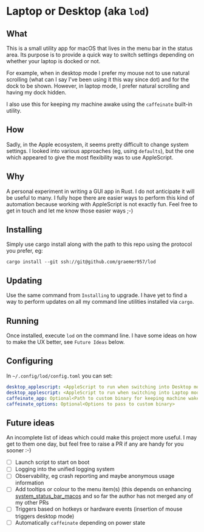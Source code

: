 # Laptop or Desktop (aka `lod`)

## What

This is a small utility app for macOS that lives in the menu bar in the status area. Its purpose is to provide a quick way to switch settings depending on whether your laptop is docked or not.

For example, when in desktop mode I prefer my mouse not to use natural scrolling (what can I say I've been using it this way since dot) and for the dock to be shown. However, in laptop mode, I prefer natural scrolling and having my dock hidden.

I also use this for keeping my machine awake using the `caffeinate` built-in utility.

## How

Sadly, in the Apple ecosystem, it seems pretty difficult to change system settings. I looked into various approaches (eg, using `defaults`), but the one which appeared to give the most flexibility was to use AppleScript.

## Why

A personal experiment in writing a GUI app in Rust. I do not anticipate it will be useful to many. I fully hope there are easier ways to perform this kind of automation because working with AppleScript is not exactly fun. Feel free to get in touch and let me know those easier ways ;-)

## Installing

Simply use cargo install along with the path to this repo using the protocol you prefer, eg:

```fish
cargo install --git ssh://git@github.com/graemer957/lod
```

## Updating

Use the same command from `Installing` to upgrade. I have yet to find a way to perform updates on all my command line utilities installed via `cargo`.

## Running

Once installed, execute `lod` on the command line. I have some ideas on how to make the UX better, see `Future Ideas` below.

## Configuring

In `~/.config/lod/config.toml` you can set:
```yml
desktop_applescript: <AppleScript to run when switching into Desktop mode>
desktop_applescript: <AppleScript to run when switching into Laptop mode>
caffeinate_app: Optional<Path to custom binary for keeping machine wake>
caffeinate_options: Optional<Options to pass to custom binary>
```

## Future ideas

An incomplete list of ideas which could make this project more useful. I may get to them one day, but feel free to raise a PR if any are handy for you sooner :-)

- [ ] Launch script to start on boot
- [ ] Logging into the unified logging system
- [ ] Observability, eg crash reporting and maybe anonymous usage information
- [ ] Add tooltips or colour to the menu item(s) (this depends on enhancing [system_status_bar_macos](https://github.com/amachang/system_status_bar_macos)
and so far the author has not merged any of my other PRs
- [ ] Triggers based on hotkeys or hardware events (insertion of mouse triggers desktop mode)
- [ ] Automatically `caffeinate` depending on power state
